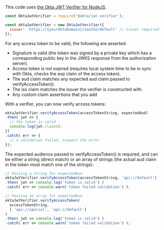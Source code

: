 This code uses [the Okta JWT Verifier for NodeJS](https://github.com/okta/okta-oidc-js/tree/master/packages/jwt-verifier).

```javascript
const OktaJwtVerifier = require('@okta/jwt-verifier');

const oktaJwtVerifier = new OktaJwtVerifier({
  issuer: 'https://{yourOktaDomain}/oauth2/default' // issuer required
});
```
For any access token to be valid, the following are asserted:

- Signature is valid (the token was signed by a private key which has a corresponding public key in the JWKS response from the authorization server).
- Access token is not expired (requires local system time to be in sync with Okta, checks the exp claim of the access token).
- The aud claim matches any expected aud claim passed to verifyAccessToken().
- The iss claim matches the issuer the verifier is constructed with.
- Any custom claim assertions that you add

With a verifier, you can now verify access tokens:

```javascript
oktaJwtVerifier.verifyAccessToken(accessTokenString, expectedAud)
.then( jwt => {
  // the token is valid 
  console.log(jwt.claims);
})
.catch( err => {
  // a validation failed, inspect the error
});
```
The expected audience passed to verifyAccessToken() is required, and can be either a string (direct match) or an array of strings (the actual aud claim in the token must match one of the strings):

```javascript
// Passing a string for expectedAud
oktaJwtVerifier.verifyAccessToken(accessTokenString, 'api://default')
.then( jwt => console.log('token is valid') )
.catch( err => console.warn('token failed validation') );

// Passing an array for expectedAud
oktaJwtVerifier.verifyAccessToken(
  accessTokenString, 
  [ 'api://special', 'api://default'] 
)
.then( jwt => console.log('token is valid') )
.catch( err => console.warn('token failed validation') );
```

